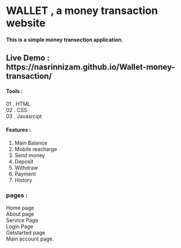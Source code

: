 <h1> WALLET , a money transaction website</h1>
<h4>This is a simple money transection application. </h4>

<h2> Live Demo : https://nasrinnizam.github.io/Wallet-money-transaction/</h2>

<h4>Tools : </h4>
01 . HTML<br>
02 . CSS<br>
03 . Javasrcipt<br>

<h4> Features : </h4>

01. Main Balance<br>
02. Mobile reacharge<br>
03. Send money<br>
04. Deposit<br>
05. Withdraw<br>
06. Payment<br>
07. History<br>

<h3>pages :</h3>
Home page<br>
About page<br>
Service Page<br>
Login Page<br>
Getstarted page<br>
Main account page.

